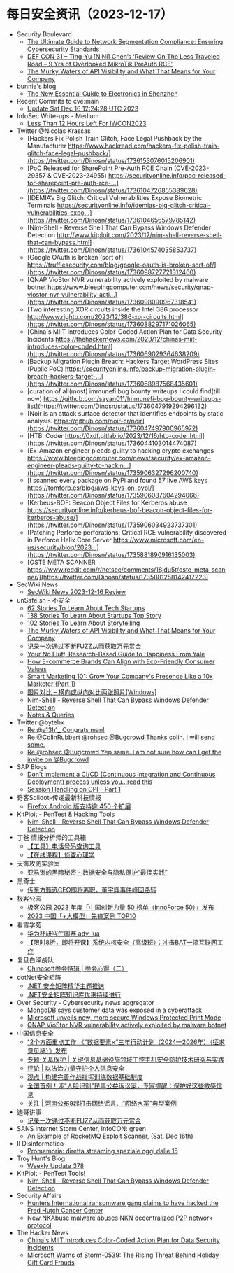 # 每日安全资讯（2023-12-17）

- Security Boulevard
  - [The Ultimate Guide to Network Segmentation Compliance: Ensuring Cybersecurity Standards](https://securityboulevard.com/2023/12/the-ultimate-guide-to-network-segmentation-compliance-ensuring-cybersecurity-standards/)
  - [DEF CON 31 – Ting-Yu [NiNi] Chen’s ‘Review On The Less Traveled Road – 9 Yrs of Overlooked MikroTik PreAuth RCE’](https://securityboulevard.com/2023/12/def-con-31-ting-yu-nini-chens-review-on-the-less-traveled-road-9-yrs-of-overlooked-mikrotik-preauth-rce/)
  - [The Murky Waters of API Visibility and What That Means for Your Company](https://securityboulevard.com/2023/12/the-murky-waters-of-api-visibility-and-what-that-means-for-your-company/)
- bunnie's blog
  - [The New Essential Guide to Electronics in Shenzhen](https://www.bunniestudios.com/blog/?p=6886)
- Recent Commits to cve:main
  - [Update Sat Dec 16 12:24:28 UTC 2023](https://github.com/trickest/cve/commit/f808a660f78490cea399b4e46c267c8d1a45088b)
- InfoSec Write-ups - Medium
  - [Less Than 12 Hours Left For IWCON2023](https://infosecwriteups.com/less-than-12-hours-left-for-iwcon2023-c555b9fab80e?source=rss----7b722bfd1b8d---4)
- Twitter @Nicolas Krassas
  - [Hackers Fix Polish Train Glitch, Face Legal Pushback by the Manufacturer https://www.hackread.com/hackers-fix-polish-train-glitch-face-legal-pushback/](https://twitter.com/Dinosn/status/1736153076015206901)
  - [PoC Released for SharePoint Pre-Auth RCE Chain (CVE-2023-29357 & CVE-2023-24955) https://securityonline.info/poc-released-for-sharepoint-pre-auth-rce-...](https://twitter.com/Dinosn/status/1736104726855389628)
  - [IDEMIA’s Big Glitch: Critical Vulnerabilities Expose Biometric Terminals https://securityonline.info/idemias-big-glitch-critical-vulnerabilities-expo...](https://twitter.com/Dinosn/status/1736104656579785142)
  - [Nim-Shell - Reverse Shell That Can Bypass Windows Defender Detection http://www.kitploit.com/2023/12/nim-shell-reverse-shell-that-can-bypass.html](https://twitter.com/Dinosn/status/1736104574035853737)
  - [Google OAuth is broken (sort of) https://trufflesecurity.com/blog/google-oauth-is-broken-sort-of/](https://twitter.com/Dinosn/status/1736098727721312460)
  - [QNAP VioStor NVR vulnerability actively exploited by malware botnet https://www.bleepingcomputer.com/news/security/qnap-viostor-nvr-vulnerability-acti...](https://twitter.com/Dinosn/status/1736098090967318541)
  - [Two interesting XOR circuits inside the Intel 386 processor http://www.righto.com/2023/12/386-xor-circuits.html](https://twitter.com/Dinosn/status/1736088297171026065)
  - [China's MIIT Introduces Color-Coded Action Plan for Data Security Incidents https://thehackernews.com/2023/12/chinas-miit-introduces-color-coded.html](https://twitter.com/Dinosn/status/1736069029364638209)
  - [Backup Migration Plugin Breach: Hackers Target WordPress Sites (Public PoC) https://securityonline.info/backup-migration-plugin-breach-hackers-target-...](https://twitter.com/Dinosn/status/1736068987568435601)
  - [curation of all(most) immunefi bug bounty writeups I could find(till now) https://github.com/sayan011/Immunefi-bug-bounty-writeups-list](https://twitter.com/Dinosn/status/1736047919294296132)
  - [Noir is an attack surface detector that identifies endpoints by static analysis. https://github.com/noir-cr/noir](https://twitter.com/Dinosn/status/1736047497900965972)
  - [HTB: Coder https://0xdf.gitlab.io/2023/12/16/htb-coder.html](https://twitter.com/Dinosn/status/1736044103014474087)
  - [Ex-Amazon engineer pleads guilty to hacking crypto exchanges https://www.bleepingcomputer.com/news/security/ex-amazon-engineer-pleads-guilty-to-hackin...](https://twitter.com/Dinosn/status/1735906327296200740)
  - [I scanned every package on PyPi and found 57 live AWS keys https://tomforb.es/blog/aws-keys-on-pypi/](https://twitter.com/Dinosn/status/1735906087604294066)
  - [Kerbeus-BOF: Beacon Object Files for Kerberos abuse https://securityonline.info/kerbeus-bof-beacon-object-files-for-kerberos-abuse/](https://twitter.com/Dinosn/status/1735906034923737301)
  - [Patching Perforce perforations: Critical RCE vulnerability discovered in Perforce Helix Core Server https://www.microsoft.com/en-us/security/blog/2023...](https://twitter.com/Dinosn/status/1735881890916135003)
  - [OSTE META SCANNER https://www.reddit.com/r/netsec/comments/18jdu5t/oste_meta_scanner/](https://twitter.com/Dinosn/status/1735881258142417223)
- SecWiki News
  - [SecWiki News 2023-12-16 Review](http://www.sec-wiki.com/?2023-12-16)
- unSafe.sh - 不安全
  - [62 Stories To Learn About Tech Startups](https://buaq.net/go-207366.html)
  - [138 Stories To Learn About Startups Top Story](https://buaq.net/go-207367.html)
  - [102 Stories To Learn About Storytelling](https://buaq.net/go-207368.html)
  - [The Murky Waters of API Visibility and What That Means for Your Company](https://buaq.net/go-207374.html)
  - [记录一次通过不断FUZZ从而获取万元赏金](https://buaq.net/go-207375.html)
  - [Your No Fluff, Research-Based Guide to Happiness From Yale](https://buaq.net/go-207369.html)
  - [How E-commerce Brands Can Align with Eco-Friendly Consumer Values](https://buaq.net/go-207370.html)
  - [Smart Marketing 101: Grow Your Company's Presence Like a 10x Marketer (Part 1)](https://buaq.net/go-207371.html)
  - [图片对比 – 横向或纵向对比两张照片[Windows]](https://buaq.net/go-207334.html)
  - [Nim-Shell - Reverse Shell That Can Bypass Windows Defender Detection](https://buaq.net/go-207335.html)
  - [Notes & Queries](https://buaq.net/go-207339.html)
- Twitter @bytehx
  - [Re @a13h1_ Congrats man!](https://twitter.com/bytehx343/status/1736027735548641490)
  - [Re @ColinRubbert @rohsec @Bugcrowd Thanks colin. I will send some.](https://twitter.com/bytehx343/status/1735904583225147887)
  - [Re @rohsec @Bugcrowd Yep same. I am not sure how can I get the invite on @Bugcrowd](https://twitter.com/bytehx343/status/1735904583225147887)
- SAP Blogs
  - [Don’t implement a CI/CD (Continuous Integration and Continuous Deployment) process unless you…read this](https://blogs.sap.com/2023/12/16/dont-implement-a-ci-cd-continuous-integration-and-continuous-deployment-process-unless-you...read-this/)
  - [Session Handling on CPI – Part 1](https://blogs.sap.com/2023/12/16/session-handling-on-cpi-part-1/)
- 奇客Solidot–传递最新科技情报
  - [Firefox Android 版支持逾 450 个扩展](https://www.solidot.org/story?sid=76899)
- KitPloit - PenTest &amp; Hacking Tools
  - [Nim-Shell - Reverse Shell That Can Bypass Windows Defender Detection](http://www.kitploit.com/2023/12/nim-shell-reverse-shell-that-can-bypass.html)
- 丁爸 情报分析师的工具箱
  - [【工具】电话号码查询工具](https://mp.weixin.qq.com/s?__biz=MzI2MTE0NTE3Mw==&mid=2651141082&idx=1&sn=c739e790dd0ad7eca75885bd35459628&chksm=f1af44e0c6d8cdf6972d58480b3c35a1ecfd055c697a8de6111e9d83f7febf18926667ab5fcb&scene=58&subscene=0#rd)
  - [【在线课程】侦查心理学](https://mp.weixin.qq.com/s?__biz=MzI2MTE0NTE3Mw==&mid=2651141082&idx=2&sn=ba61dddeb0969d9506a4d174bf508292&chksm=f1af44e0c6d8cdf6fc686f93c04421675a0ad9966eb5d929e7db4336bd5fd2f4ee104c361b12&scene=58&subscene=0#rd)
- 天御攻防实验室
  - [亚马逊的黑暗秘密 - 数据安全与隐私保护“最佳实践”](https://mp.weixin.qq.com/s?__biz=MzU0MzgyMzM2Nw==&mid=2247485230&idx=1&sn=d812989611e2f1957f7c5d8731d96ed5&chksm=fb04c446cc734d502ea78a2b1b5aa41024a036a15727dc9b68029d7662fffd6e55f4204e96c4&scene=58&subscene=0#rd)
- 黑奇士
  - [传东方甄选CEO即将离职，董宇辉事件峰回路转](https://mp.weixin.qq.com/s?__biz=MzI5ODYwNTE4Nw==&mid=2247487924&idx=1&sn=440075c4f0c5d427334580e6474db9ba&chksm=eca21e58dbd5974e96b528910a325ee4d628111fac2005141445167507d8032c7cd391fbed7c&scene=58&subscene=0#rd)
- 极客公园
  - [极客公园 2023 年度「中国创新力量 50 榜单（InnoForce 50）」发布](https://mp.weixin.qq.com/s?__biz=MTMwNDMwODQ0MQ==&mid=2653026883&idx=1&sn=cbdc45c4e806c53aaa7e44715db4d586&chksm=7e5487f549230ee35a21de3c1cdf075de9899aafcc40881b9fc7bc1b9bab40964d52e305090a&scene=58&subscene=0#rd)
  - [2023 中国「+大模型」先锋案例 TOP10](https://mp.weixin.qq.com/s?__biz=MTMwNDMwODQ0MQ==&mid=2653026883&idx=2&sn=ad5a5a241a462a2dfda21e054918378a&chksm=7e5487f549230ee3c23e136a398ac3ea2f3e4dc1a2e650014f892f80f949949392257b9a3d5d&scene=58&subscene=0#rd)
- 看雪学苑
  - [华为杯研究生国赛 adv_lua](https://mp.weixin.qq.com/s?__biz=MjM5NTc2MDYxMw==&mid=2458531696&idx=1&sn=31c1dabbd80a62307ad24f4c119170fe&chksm=b18d07fa86fa8eecfc7f82feee5ae64dcc7b9e41056606103d29cadc84ba59210305158dadaa&scene=58&subscene=0#rd)
  - [【限时8折，即将开课】系统内核安全（高级班）：冲击BAT一流互联网工作](https://mp.weixin.qq.com/s?__biz=MjM5NTc2MDYxMw==&mid=2458531696&idx=2&sn=59c1813c43b7aa93b6127e68dbf3b3c3&chksm=b18d07fa86fa8eec87845fdee566efb8f95f70751df0e4efd490733a1cb9cee0a325abd813c5&scene=58&subscene=0#rd)
- 复旦白泽战队
  - [Chinasoft参会特辑 | 参会心得（二）](https://mp.weixin.qq.com/s?__biz=MzU4NzUxOTI0OQ==&mid=2247488314&idx=1&sn=062e5ad031db5cf957fde01adbea5c17&chksm=fdeb9744ca9c1e528fbf72a2b6ac4e53629d7bdf13c60053d8eea9311ae91db520bcab4cf0c0&scene=58&subscene=0#rd)
- dotNet安全矩阵
  - [.NET 安全矩阵精华主题推送](https://mp.weixin.qq.com/s?__biz=MzUyOTc3NTQ5MA==&mid=2247489832&idx=1&sn=363a1c21760c79f19cce313510b3f5f0&chksm=fa5ab7c5cd2d3ed3f7da47be542600855539d1a01bee67c8ebc6b56de9fbc689bfe1e875948c&scene=58&subscene=0#rd)
  - [.NET安全矩阵知识库优惠持续进行](https://mp.weixin.qq.com/s?__biz=MzUyOTc3NTQ5MA==&mid=2247489832&idx=2&sn=14740faacbdf901df371cce8634fdb57&chksm=fa5ab7c5cd2d3ed36d66822707b9956edf9facf610a37bac5d0e2d61490e7f47d50e0ada901b&scene=58&subscene=0#rd)
- Over Security - Cybersecurity news aggregator
  - [MongoDB says customer data was exposed in a cyberattack](https://www.bleepingcomputer.com/news/security/mongodb-says-customer-data-was-exposed-in-a-cyberattack/)
  - [Microsoft unveils new, more secure Windows Protected Print Mode](https://www.bleepingcomputer.com/news/microsoft/microsoft-unveils-new-more-secure-windows-protected-print-mode/)
  - [QNAP VioStor NVR vulnerability actively exploited by malware botnet](https://www.bleepingcomputer.com/news/security/qnap-viostor-nvr-vulnerability-actively-exploited-by-malware-botnet/)
- 中国信息安全
  - [12个方面重点工作 《“数据要素×”三年行动计划（2024—2026年）（征求意见稿）》发布](https://mp.weixin.qq.com/s?__biz=MzA5MzE5MDAzOA==&mid=2664200080&idx=1&sn=d10cee8a7d8b7a08c84f3f26ea1b8430&chksm=8b597569bc2efc7ff56c472e4a80b447a4ecb4974232734f854d45408648e31baa1afc5fa4b3&scene=58&subscene=0#rd)
  - [专题·关基保护 | 关键信息基础设施领域工控主机安全防护技术研究与实践](https://mp.weixin.qq.com/s?__biz=MzA5MzE5MDAzOA==&mid=2664200080&idx=2&sn=8fe2ba19b283daaff84636dd0630aa33&chksm=8b597569bc2efc7f6e890045210b4c4249bb8ef4c660f49134f6fa0eff50ba679dcc4bc85d2d&scene=58&subscene=0#rd)
  - [评论 | 以法治力量守护个人信息安全](https://mp.weixin.qq.com/s?__biz=MzA5MzE5MDAzOA==&mid=2664200080&idx=3&sn=e00c9fcb2b00760ee9fa033c9226fdb1&chksm=8b597569bc2efc7fd6dc4051ad55fc96506d7e2582be5ff0cafd2f112ea063dbc3c806bf3306&scene=58&subscene=0#rd)
  - [观点 | 构建完善作战指挥训练数据基础制度](https://mp.weixin.qq.com/s?__biz=MzA5MzE5MDAzOA==&mid=2664200080&idx=4&sn=76dfe2d18fd1e1639438f1327f48b408&chksm=8b597569bc2efc7f893d188f189418d4357386e8c964cbdc1c4cf884432065e53555bb9d6003&scene=58&subscene=0#rd)
  - [全国首例！涉“人脸识别”民事公益诉讼案，专家提醒：保护好这些敏感信息](https://mp.weixin.qq.com/s?__biz=MzA5MzE5MDAzOA==&mid=2664200080&idx=5&sn=e18ef5b733926d633b6e1cd19c191df7&chksm=8b597569bc2efc7f8f540c52836310d2c5daf0e340d34217994062140c6361ba81e2c8647ac6&scene=58&subscene=0#rd)
  - [关注 | 河南公布9起打击网络谣言、“网络水军”典型案例](https://mp.weixin.qq.com/s?__biz=MzA5MzE5MDAzOA==&mid=2664200080&idx=6&sn=5c9b05524a4acbd8c31e9e265836a50d&chksm=8b597569bc2efc7f24180ffb441f3a95f0bdffe52b4da68f2d5d3c12b4ccaf37d53307a3454f&scene=58&subscene=0#rd)
- 迪哥讲事
  - [记录一次通过不断FUZZ从而获取万元赏金](https://mp.weixin.qq.com/s?__biz=MzIzMTIzNTM0MA==&mid=2247493032&idx=1&sn=0eec334508d6455680dc58d629fe575b&chksm=e8a5efcbdfd266ddbebb9fa9111a3ef33d53e012689e922d29ecce39e42ef75363c003dc9e9b&scene=58&subscene=0#rd)
- SANS Internet Storm Center, InfoCON: green
  - [An Example of RocketMQ Exploit Scanner, (Sat, Dec 16th)](https://isc.sans.edu/diary/rss/30492)
- Il Disinformatico
  - [Promemoria: diretta streaming spaziale oggi dalle 15](http://attivissimo.blogspot.com/2023/12/promemoria-diretta-streaming-spaziale.html)
- Troy Hunt's Blog
  - [Weekly Update 378](https://www.troyhunt.com/weekly-update-378/)
- KitPloit - PenTest Tools!
  - [Nim-Shell - Reverse Shell That Can Bypass Windows Defender Detection](http://www.kitploit.com/2023/12/nim-shell-reverse-shell-that-can-bypass.html)
- Security Affairs
  - [Hunters International ransomware gang claims to have hacked the Fred Hutch Cancer Center](https://securityaffairs.com/155955/data-breach/hunters-international-hacked-fred-hutch.html)
  - [New NKAbuse malware abuses NKN decentralized P2P network protocol](https://securityaffairs.com/155935/malware/nkabuse-abuses-nkn-technology.html)
- The Hacker News
  - [China's MIIT Introduces Color-Coded Action Plan for Data Security Incidents](https://thehackernews.com/2023/12/chinas-miit-introduces-color-coded.html)
  - [Microsoft Warns of Storm-0539: The Rising Threat Behind Holiday Gift Card Frauds](https://thehackernews.com/2023/12/microsoft-warns-of-storm-0539-rising.html)
